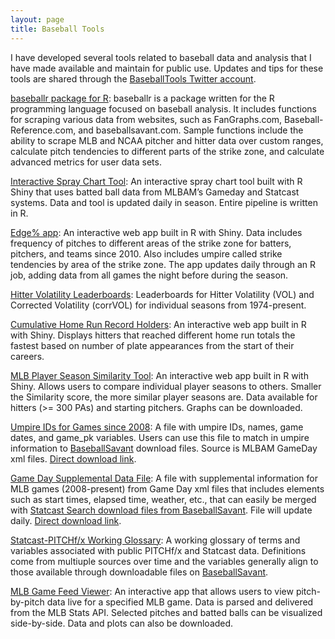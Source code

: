 ```yaml
---
layout: page
title: Baseball Tools
---
```


<div class="main-explain-area jumbotron">
  <p>I have developed several tools related to baseball data and analysis that I have made available and maintain for public use. Updates and tips for these tools are shared through the <a href="https://twitter.com/baseball_tools">BaseballTools Twitter account</a>.</p>
	<p><a href="https://BillPetti.github.io/baseballr">baseballr package for R</a>: baseballr is a package written for the R programming language focused on baseball analysis. It includes functions for scraping various data from websites, such as FanGraphs.com, Baseball-Reference.com, and baseballsavant.com. Sample functions include the ability to scrape MLB and NCAA pitcher and hitter data over custom ranges, calculate pitch tendencies to different parts of the strike zone, and calculate advanced metrics for user data sets.
	<p><a href="http://billpetti.shinyapps.io/shiny_spraychart">Interactive Spray Chart Tool</a>: An interactive spray chart tool built with R Shiny that uses batted ball data from MLBAM’s Gameday and Statcast systems. Data and tool is updated daily in season. Entire pipeline is written in R.
	<p><a href="https://billpetti.shinyapps.io/edge_shiny/">Edge% app</a>: An interactive web app built in R with Shiny. Data includes frequency of pitches to different areas of the strike zone for batters, pitchers, and teams since 2010. Also includes umpire called strike tendencies by area of the strike zone. The app updates daily through an R job, adding data from all games the night before during the season.
	<p><a href="https://rawgit.com/BillPetti/Offensive-Consistency-MLB/master/corrVOL/individual_seasons_VOL_1974_2016.html">Hitter Volatility Leaderboards</a>: Leaderboards for Hitter Volatility (VOL) and Corrected Volatility (corrVOL) for individual seasons from 1974-present.
	<p><a href="https://billpetti.shinyapps.io/shiny_cumu_hr_app/">Cumulative Home Run Record Holders</a>: An interactive web app built in R with Shiny. Displays hitters that reached different home run totals the fastest based on number of plate appearances from the start of their careers.
	<p><a href="https://billpetti.shinyapps.io/player_similarity_app/">MLB Player Season Similarity Tool</a>: An interactive web app built in R with Shiny. Allows users to compare individual player seasons to others. Smaller the Similarity score, the more similar player seasons are. Data available for hitters (>= 300 PAs) and starting pitchers. Graphs can be downloaded.
	<p><a href="https://app.box.com/s/x20ahfe5e3a3y9sknz3g5y2ojbef3fzx">Umpire IDs for Games since 2008</a>: A file with umpire IDs, names, game dates, and game_pk variables. Users can use this file to match in umpire information to <a href="baseballsavant.mlb.com">BaseballSavant</a> download files. Source is MLBAM GameDay xml files. <a href="https://app.box.com/shared/static/x20ahfe5e3a3y9sknz3g5y2ojbef3fzx.csv">Direct download link</a>.
	<p><a href="https://app.box.com/v/gamedayboxscoredata">Game Day Supplemental Data File</a>: A file with supplemental information for MLB games (2008-present) from Game Day xml files that includes elements such as start times, elapsed time, weather, etc., that can easily be merged with <a href="baseballsavant.mlb.com">Statcast Search download files from BaseballSavant</a>. File will update daily. <a href="https://app.box.com/shared/static/qbtz8s1yxauamohcvrrjv2ba65v5p2d3.csv">Direct download link</a>.
	<p><a href="https://app.box.com/v/statcast-pitchfx-glossary-pett">Statcast-PITCHf/x Working Glossary</a>: A working glossary of terms and variables associated with public PITCHf/x and Statcast data. Definitions come from multiuple sources over time and the variables generally align to those available through downloadable files on <a href="baseballsavant.mlb.com">BaseballSavant</a>.
	<p><a href="https://billpetti.shinyapps.io/live_pbp_viewer/">MLB Game Feed Viewer</a>: An interactive app that allows users to view pitch-by-pitch data live for a specified MLB game. Data is parsed and delivered from the MLB Stats API. Selected pitches and batted balls can be visualized side-by-side. Data and plots can also be downloaded.
	
